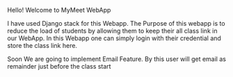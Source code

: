 Hello!
Welcome to MyMeet WebApp

I have used Django stack for this Webapp. The Purpose of this webapp is to reduce the load of students by allowing them to keep their all class link in our WebApp. In this Webapp one can simply login with their credential and store the class link here.

Soon We are going to implement Email Feature. By this user will get email as remainder just before the class start

